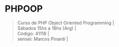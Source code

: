 # PHPOOP
> Curso de PHP Object Oriented Programming |   
> Sábados 15hs a 18hs (Arg) |    
> Código: 41118 |   
> sensei: Marcos Pinardi |  

